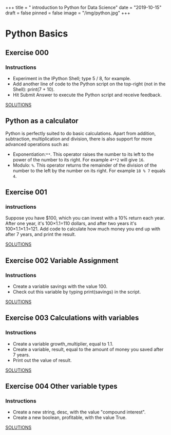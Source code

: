 +++
title = " introduction to Python for Data Science"
date = "2019-10-15"
draft = false
pinned = false
image = "/img/python.jpg"
+++
# Python Basics
## Exercise 000
### Instructions
* Experiment in the IPython Shell; type 5 / 8, for example.
* Add another line of code to the Python script on the top-right (not in the Shell): print(7 + 10).
* Hit Submit Answer to execute the Python script and receive feedback.

[SOLUTIONS](https://github.com/chiarabdy/lernblog/tree/master/content/challenges/python/E000.py)

## Python as a calculator
Python is perfectly suited to do basic calculations. Apart from addition, subtraction, multiplication and division, there is also support for more advanced operations such as:
* Exponentiation:`` ** ``. This operator raises the number to its left to the power of the number to its right. For example ``4**2`` will give ``16``.
* Modulo: ``%``. This operator returns the remainder of the division of the number to the left by the number on its right. For example ``18 % 7`` equals ``4``.
## Exercise 001
### instructions
Suppose you have $100, which you can invest with a 10% return each year. After one year, it's 100×1.1=110 dollars, and after two years it's 100×1.1×1.1=121. Add code to calculate how much money you end up with after 7 years, and print the result.

[SOLUTIONS](https://github.com/chiarabdy/lernblog/tree/master/content/challenges/python/E001.py)

## Exercise 002 Variable Assignment
### Instructions
* Create a variable savings with the value 100.
* Check out this variable by typing print(savings) in the script.

[SOLUTIONS](https://github.com/chiarabdy/lernblog/tree/master/content/challenges/python/E002.py)

## Exercise 003 Calculations with variables
### Instructions
* Create a variable growth_multiplier, equal to 1.1.
* Create a variable, result, equal to the amount of money you saved after 7 years.
* Print out the value of result.

[SOLUTIONS](https://github.com/chiarabdy/lernblog/tree/master/content/challenges/python/E003.py)

## Exercise 004 Other variable types
### Instructions
* Create a new string, desc, with the value "compound interest".
* Create a new boolean, profitable, with the value True.

[SOLUTIONS](https://github.com/chiarabdy/lernblog/tree/master/content/challenges/python/E004.py)

